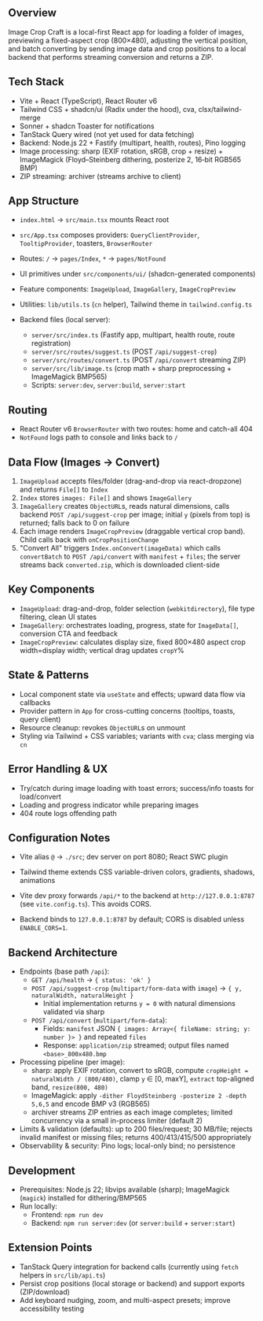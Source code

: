 ## Overview

Image Crop Craft is a local-first React app for loading a folder of images, previewing a fixed-aspect crop (800×480), adjusting the vertical position, and batch converting by sending image data and crop positions to a local backend that performs streaming conversion and returns a ZIP.

## Tech Stack

- Vite + React (TypeScript), React Router v6
- Tailwind CSS + shadcn/ui (Radix under the hood), cva, clsx/tailwind-merge
- Sonner + shadcn Toaster for notifications
- TanStack Query wired (not yet used for data fetching)
- Backend: Node.js 22 + Fastify (multipart, health, routes), Pino logging
- Image processing: sharp (EXIF rotation, sRGB, crop + resize) + ImageMagick (Floyd–Steinberg dithering, posterize 2, 16‑bit RGB565 BMP)
- ZIP streaming: archiver (streams archive to client)

## App Structure

- `index.html` → `src/main.tsx` mounts React root
- `src/App.tsx` composes providers: `QueryClientProvider`, `TooltipProvider`, toasters, `BrowserRouter`
- Routes: `/` → `pages/Index`, `*` → `pages/NotFound`
- UI primitives under `src/components/ui/` (shadcn-generated components)
- Feature components: `ImageUpload`, `ImageGallery`, `ImageCropPreview`
- Utilities: `lib/utils.ts` (`cn` helper), Tailwind theme in `tailwind.config.ts`

- Backend files (local server):
  - `server/src/index.ts` (Fastify app, multipart, health route, route registration)
  - `server/src/routes/suggest.ts` (POST `/api/suggest-crop`)
  - `server/src/routes/convert.ts` (POST `/api/convert` streaming ZIP)
  - `server/src/lib/image.ts` (crop math + sharp preprocessing + ImageMagick BMP565)
  - Scripts: `server:dev`, `server:build`, `server:start`

## Routing

- React Router v6 `BrowserRouter` with two routes: home and catch-all 404
- `NotFound` logs path to console and links back to `/`

## Data Flow (Images → Convert)

1. `ImageUpload` accepts files/folder (drag-and-drop via react-dropzone) and returns `File[]` to `Index`
2. `Index` stores `images: File[]` and shows `ImageGallery`
3. `ImageGallery` creates `ObjectURL`s, reads natural dimensions, calls backend `POST /api/suggest-crop` per image; initial `y` (pixels from top) is returned; falls back to 0 on failure
4. Each image renders `ImageCropPreview` (draggable vertical crop band). Child calls back with `onCropPositionChange`
5. "Convert All" triggers `Index.onConvert(imageData)` which calls `convertBatch` to `POST /api/convert` with `manifest` + `files`; the server streams back `converted.zip`, which is downloaded client-side

## Key Components

- `ImageUpload`: drag-and-drop, folder selection (`webkitdirectory`), file type filtering, clean UI states
- `ImageGallery`: orchestrates loading, progress, state for `ImageData[]`, conversion CTA and feedback
- `ImageCropPreview`: calculates display size, fixed 800×480 aspect crop width=display width; vertical drag updates `cropY`%

## State & Patterns

- Local component state via `useState` and effects; upward data flow via callbacks
- Provider pattern in `App` for cross-cutting concerns (tooltips, toasts, query client)
- Resource cleanup: revokes `ObjectURL`s on unmount
- Styling via Tailwind + CSS variables; variants with `cva`; class merging via `cn`

## Error Handling & UX

- Try/catch during image loading with toast errors; success/info toasts for load/convert
- Loading and progress indicator while preparing images
- 404 route logs offending path

## Configuration Notes

- Vite alias `@` → `./src`; dev server on port 8080; React SWC plugin
- Tailwind theme extends CSS variable-driven colors, gradients, shadows, animations

- Vite dev proxy forwards `/api/*` to the backend at `http://127.0.0.1:8787` (see `vite.config.ts`). This avoids CORS.
- Backend binds to `127.0.0.1:8787` by default; CORS is disabled unless `ENABLE_CORS=1`.

## Backend Architecture

- Endpoints (base path `/api`):
  - `GET /api/health` → `{ status: 'ok' }`
  - `POST /api/suggest-crop` (`multipart/form-data` with `image`) → `{ y, naturalWidth, naturalHeight }`
    - Initial implementation returns `y = 0` with natural dimensions validated via sharp
  - `POST /api/convert` (`multipart/form-data`):
    - Fields: `manifest` JSON `{ images: Array<{ fileName: string; y: number }> }` and repeated `files`
    - Response: `application/zip` streamed; output files named `<base>_800x480.bmp`
- Processing pipeline (per image):
  - sharp: apply EXIF rotation, convert to sRGB, compute `cropHeight = naturalWidth / (800/480)`, clamp `y` ∈ [0, maxY], `extract` top-aligned band, `resize(800, 480)`
  - ImageMagick: apply `-dither FloydSteinberg -posterize 2 -depth 5,6,5` and encode BMP v3 (RGB565)
  - archiver streams ZIP entries as each image completes; limited concurrency via a small in-process limiter (default 2)
- Limits & validation (defaults): up to 200 files/request; 30 MB/file; rejects invalid manifest or missing files; returns 400/413/415/500 appropriately
- Observability & security: Pino logs; local-only bind; no persistence

## Development

- Prerequisites: Node.js 22; libvips available (sharp); ImageMagick (`magick`) installed for dithering/BMP565
- Run locally:
  - Frontend: `npm run dev`
  - Backend: `npm run server:dev` (or `server:build` + `server:start`)

## Extension Points

- TanStack Query integration for backend calls (currently using `fetch` helpers in `src/lib/api.ts`)
- Persist crop positions (local storage or backend) and support exports (ZIP/download)
- Add keyboard nudging, zoom, and multi-aspect presets; improve accessibility testing


